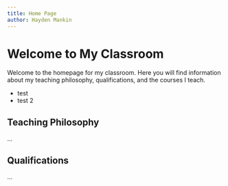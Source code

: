 ```yaml
---
title: Home Page
author: Hayden Mankin
---
```


# Welcome to My Classroom

Welcome to the homepage for my classroom. Here you will find information about my teaching philosophy, qualifications, and the courses I teach.

- test
- test 2

## Teaching Philosophy

...

## Qualifications

...